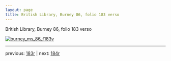 ```yaml
---
layout: page
title: British Library, Burney 86, folio 183 verso
---
```


British Library, Burney 86, folio 183 verso

[![burney_ms_86_f183v](http://www.homermultitext.org/iipsrv?IIIF=/project/homer/pyramidal/deepzoom/bl/burney86imgs/v1/burney_ms_86_f183v.tif/full/800,/0/default.jpg)](http://www.homermultitext.org/ict2/?urn=urn:cite2:bl:burney86imgs.v1:burney_ms_86_f183v) 

---

previous:  [183r](../183r/) | next: [184r](../184r/)